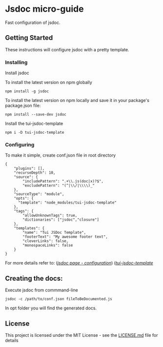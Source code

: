 # Jsdoc micro-guide

Fast configuration of jsdoc.

## Getting Started

These instructions will configure jsdoc with a pretty template.

### Installing

Install jsdoc

To install the latest version on npm globally
```
npm install -g jsdoc
```
To install the latest version on npm locally and save it in your package's package.json file:
```
npm install --save-dev jsdoc
```
Install the tui-jsdoc-template

```
npm i -D tui-jsdoc-template
```


### Configuring

To make it simple, create conf.json file in root directory

```
{
    "plugins": [],
    "recurseDepth": 10,
    "source": {
        "includePattern": ".+\\.js(doc|x)?$",
        "excludePattern": "(^|\\/|\\\\)_"
    },
    "sourceType": "module",
    "opts": {
      "template": "node_modules/tui-jsdoc-template"
    },
    "tags": {
        "allowUnknownTags": true,
        "dictionaries": ["jsdoc","closure"]
    },
    "templates": {
        "name": "Tui JSDoc Template",
        "footerText": "My awesome footer text",
        "cleverLinks": false,
        "monospaceLinks": false
    }
}
```
For more details refer to:
([*jsdoc page - configuration*](http://usejsdoc.org/about-configuring-jsdoc.html#incorporating-command-line-options-into-the-configuration-file))
([*tui-jsdoc-template*](https://github.com/nhnent/tui.jsdoc-template)


## Creating the docs:

Execute jsdoc from commmand-line

```
jsdoc -c /path/to/conf.json fileToBeDocumented.js
```
In opt folder you will find the generated docs.

## License

This project is licensed under the MIT License - see the [LICENSE.md](LICENSE.md) file for details


